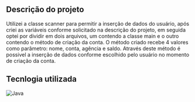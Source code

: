 ## Descrição do projeto

Utilizei a classe scanner para permitir a inserção de dados do usuário, após criei as variáveis conforme solicitado na descrição do projeto, em seguida optei por dividir em dois arquivos, um contendo a classe main e o outro contendo o método de criação da conta.
O método criado recebe 4 valores como parâmetro: nome, conta, agência e saldo. Através deste método é possivel a inserção de dados conforme escolhido pelo usuário no momento de criação da conta.

## Tecnlogia utilizada

<img align="center" alt="Java" src="https://img.shields.io/badge/Java-ED8B00?style=for-the-badge&logo=openjdk&logoColor=white" />
